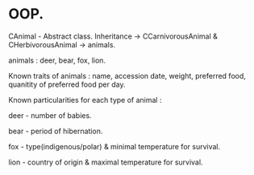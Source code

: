 # OOP.

CAnimal - Abstract class. Inheritance -> CCarnivorousAnimal & CHerbivorousAnimal -> animals.



animals : deer, bear, fox, lion.

Known traits of animals : name, accession date, weight, preferred food, quanitity of preferred food per day.

Known particularities for each type of animal :

deer - number of babies.

bear - period of hibernation.

fox - type(indigenous/polar) & minimal temperature for survival.

lion - country of origin & maximal temperature for survival.

